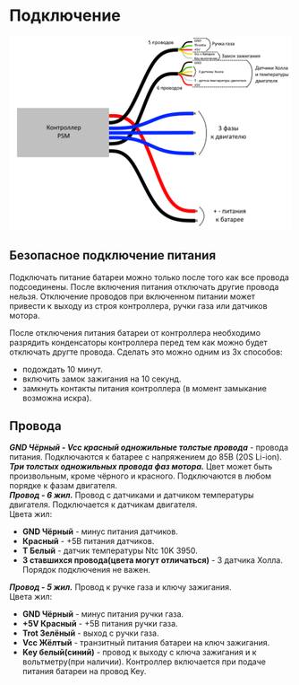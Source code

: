 # Подключение
![Схема](/Подключение/Схема_соединения.png)
## Безопасное подключение питания
Подключать питание батареи можно только после того как все провода подсоединены. 
После включения питания отключать другие провода нельзя.
Отключение проводов при включенном питании может привести к выходу из строя контроллера, ручки газа или датчиков мотора.

После отключения питания батареи от контроллера необходимо разрядить конденсаторы контроллера перед тем как можно будет отключать другте провода.
Сделать это можно одним из 3х способов:
- подождать 10 минут.
- включить замок зажигания на 10 секунд.
- замкнуть контакты питания контроллера (в момент замыкание возможна искра).
## Провода
***GND Чёрный - Vcc красный одножильные толстые провода*** - провода питания. Подключаются к батарее с напряжением до 85В (20S Li-ion).   
***Три толстых одножильных провода фаз мотора.*** Цвет может быть произвольным, кроме чёрного и красного. Подключаются в любом порядке к фазам двигателя.   
***Провод - 6 жил.*** Провод с датчиками и датчиком температуры двигателя. Подключается к датчикам двигателя.   
Цвета жил:
- **GND Чёрный** - минус питания датчиков.
- **Красный** - +5В питания датчиков.
- **T Белый** - датчик температуры Ntc 10K 3950.
- **3 ставшихся провода(цвета могут отличаться)** - 3 датчика Холла. Порядок подключения не важен.

***Провод - 5 жил.*** Провод к ручке газа и ключу зажигания.  
Цвета жил:
- **GND Чёрный** - минус питания ручки газа.
- **+5V Красный** - +5В питания ручки газа.
- **Trot Зелёный** - выход с ручки газа.
- **Vcc Жёлтый** - транзитный питания батареи на ключ зажигания.
- **Key белый(синий)** - провод к выходу с ключа зажигания и к вольтметру(при наличии). Контроллер включается при подаче питания батареи на провод Key.
